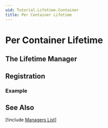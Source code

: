 ```yaml
---
uid: Tutorial.Lifetime.Container
title: Per Container Lifetime
---
```


# Per Container Lifetime

## The Lifetime Manager

## Registration

### Example

## See Also

[!include [Managers List](managers.md)]
